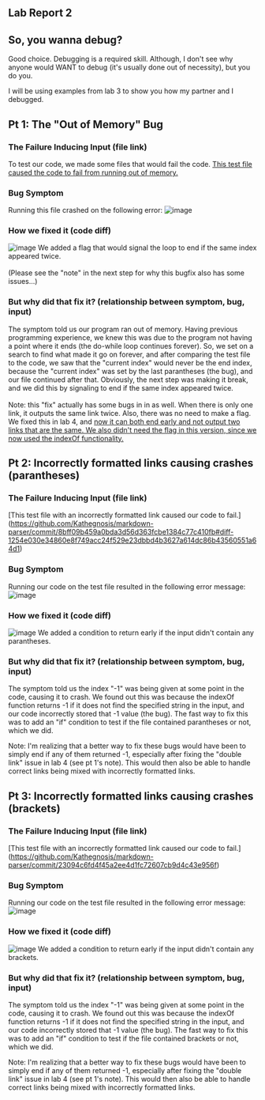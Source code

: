 ## Lab Report 2

## So, you wanna debug?
Good choice. Debugging is a required skill. Although, I don't see why anyone would WANT to debug (it's usually done out of necessity), but you do you.

I will be using examples from lab 3 to show you how my partner and I debugged.


## Pt 1: The "Out of Memory" Bug
### The Failure Inducing Input (file link)
To test our code, we made some files that would fail the code. [This test file caused the code to fail from running out of memory.](https://github.com/Kathegnosis/markdown-parser/commit/a2d772f7fc14f32ad42e42032ea0d47cb45376d1) 
### Bug Symptom
Running this file crashed on the following error:
![image](https://user-images.githubusercontent.com/88159129/164987192-5313d842-8d66-4cbf-a697-de8c95d85702.png)

### How we fixed it (code diff)
![image](https://user-images.githubusercontent.com/88159129/164987287-c1118f9b-9707-4f2c-a011-7c245e633483.png)
We added a flag that would signal the loop to end if the same index appeared twice.
<br>\
(Please see the "note" in the next step for why this bugfix also has some issues...)

### But why did that fix it? (relationship between symptom, bug, input)
The symptom told us our program ran out of memory. Having previous programming experience, we knew this was due to the program not having a point where it ends (the do-while loop continues forever). So, we set on a search to find what made it go on forever, and after comparing the test file to the code, we saw that the "current index" would never be the end index, because the "current index" was set by the last parantheses (the bug), and our file continued after that. Obviously, the next step was making it break, and we did this by signaling to end if the same index appeared twice.
<br>\
Note: this "fix" actually has some bugs in in as well. When there is only one link, it outputs the same link twice. Also, there was no need to make a flag. We fixed this in lab 4, and [now it can both end early and not output two links that are the same. We also didn't need the flag in this version, since we now used the indexOf functionality.](https://github.com/Kathegnosis/markdown-parser/commit/07cc85f0f62fa1e95c2dd2a9eb80c4f809af32f5)

## Pt 2: Incorrectly formatted links causing crashes (parantheses)
### The Failure Inducing Input (file link)
[This test file with an incorrectly formatted link caused our code to fail.] (https://github.com/Kathegnosis/markdown-parser/commit/8bff09b459a0bda3d56d363fcbe1384c77c410fb#diff-1254e030e34860e8f749acc24f529e23dbbd4b3627a614dc86b43560551a64d1)

### Bug Symptom
Running our code on the test file resulted in the following error message:
![image](https://user-images.githubusercontent.com/88159129/164988506-5f39c550-a9bc-4525-8c8c-58f53f2ae17a.png)

### How we fixed it (code diff)
![image](https://user-images.githubusercontent.com/88159129/164988532-f31525a5-d2e8-491c-ac3a-c752596bf20c.png)
We added a condition to return early if the input didn't contain any parantheses.

### But why did that fix it? (relationship between symptom, bug, input)
The symptom told us the index "-1" was being given at some point in the code, causing it to crash. We found out this was because the indexOf function returns -1 if it does not find the specified string in the input, and our code incorrectly stored that -1 value (the bug). The fast way to fix this was to add an "if" condition to test if the file contained parantheses or not, which we did.

Note: I'm realizing that a better way to fix these bugs would have been to simply end if any of them returned -1, especially after fixing the "double link" issue in lab 4 (see pt 1's note). This would then also be able to handle correct links being mixed with incorrectly formatted links.

## Pt 3: Incorrectly formatted links causing crashes (brackets)
### The Failure Inducing Input (file link)
[This test file with an incorrectly formatted link caused our code to fail.] (https://github.com/Kathegnosis/markdown-parser/commit/23094c6fd4f45a2ee4d1fc72607cb9d4c43e956f)

### Bug Symptom
Running our code on the test file resulted in the following error message:
![image](https://user-images.githubusercontent.com/88159129/164988506-5f39c550-a9bc-4525-8c8c-58f53f2ae17a.png)

### How we fixed it (code diff)
![image](https://user-images.githubusercontent.com/88159129/164988532-f31525a5-d2e8-491c-ac3a-c752596bf20c.png)
We added a condition to return early if the input didn't contain any brackets.

### But why did that fix it? (relationship between symptom, bug, input)
The symptom told us the index "-1" was being given at some point in the code, causing it to crash. We found out this was because the indexOf function returns -1 if it does not find the specified string in the input, and our code incorrectly stored that -1 value (the bug). The fast way to fix this was to add an "if" condition to test if the file contained brackets or not, which we did.

Note: I'm realizing that a better way to fix these bugs would have been to simply end if any of them returned -1, especially after fixing the "double link" issue in lab 4 (see pt 1's note). This would then also be able to handle correct links being mixed with incorrectly formatted links.
